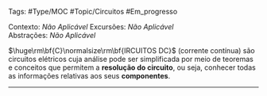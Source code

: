 Tags: #Type/MOC #Topic/Circuitos #Em_progresso

Contexto: _Não Aplicável_ 
Excursões: _Não Aplicável_  
Abstrações: _Não Aplicável_ 

$\huge\rm\bf{C}\normalsize\rm\bf{IRCUITOS DC}$ (corrente contínua) são circuitos elétricos cuja análise pode ser simplificada por meio de teoremas e conceitos que permitem a **resolução do circuito**, ou seja, conhecer todas as informações relativas aos seus **componentes**.

---

